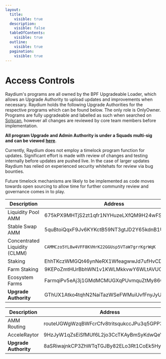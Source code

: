 ```yaml
---
layout:
  title:
    visible: true
  description:
    visible: false
  tableOfContents:
    visible: true
  outline:
    visible: true
  pagination:
    visible: true
---
```


# Access Controls

Raydium's programs are all owned by the BPF Upgradeable Loader, which allows an Upgrade Authority to upload updates and improvements when necessary. Raydium holds the following Upgrade Authorities for the respective programs which can be found below. The only role is OnlyOwner. Programs are fully upgradeable and labelled as such when searched on [Solscan](https://solscan.io/), however all changes are reviewed by core team members before implementation.

**All program Upgrade and Admin Authority is under a Squads multi-sig and can be viewed** [**here**](https://v3.squads.so/developers/programs/RVhaWTdGUGNjTnVFdmdIWk1DTXB3dzJGZW44b0xXQlNKemRnQ3NYM0Rqd20=).

Currently, Raydium does not employ a timelock program function for updates. Significant effort is made with review of changes and testing internally before updates are pushed live. In the case of larger updates Raydium has relied on experienced security whitehats for review via bug bounties.

Future timelock mechanisms are likely to be implemented as code moves towards open sourcing to allow time for further community review and governance comes in to play.





| Description                   | Address                                        |
| ----------------------------- | ---------------------------------------------- |
| Liquidity Pool AMM            | 675kPX9MHTjS2zt1qfr1NYHuzeLXfQM9H24wFSUt1Mp8   |
| Stable Swap AMM               | 5quBtoiQqxF9Jv6KYKctB59NT3gtJD2Y65kdnB1Uev3h   |
| Concentrated Liquidity (CLMM) | `CAMMCzo5YL8w4VFF8KVHrK22GGUsp5VTaW7grrKgrWqK` |
| Staking                       | EhhTKczWMGQt46ynNeRX1WfeagwwJd7ufHvCDjRxjo5Q   |
| Farm Staking                  | 9KEPoZmtHUrBbhWN1v1KWLMkkvwY6WLtAVUCPRtRjP4z   |
| Ecosystem Farms               | FarmqiPv5eAj3j1GMdMCMUGXqPUvmquZtMy86QH6rzhG   |
| **Upgrade Authority**         | GThUX1Atko4tqhN2NaiTazWSeFWMuiUvfFnyJyUghFMJ   |



| Description           | Address                                      |
| --------------------- | -------------------------------------------- |
| AMM Routing           | routeUGWgWzqBWFcrCfv8tritsqukccJPu3q5GPP3xS  |
| AcceleRaytor          | 9HzJyW1qZsEiSfMUf6L2jo3CcTKAyBmSyKdwQeYisHrC |
| **Upgrade Authority** | 8aSRiwajnkCP3ZhWTqTGJBy82ELo3Rt1CoEk5Hyjiqiy |
